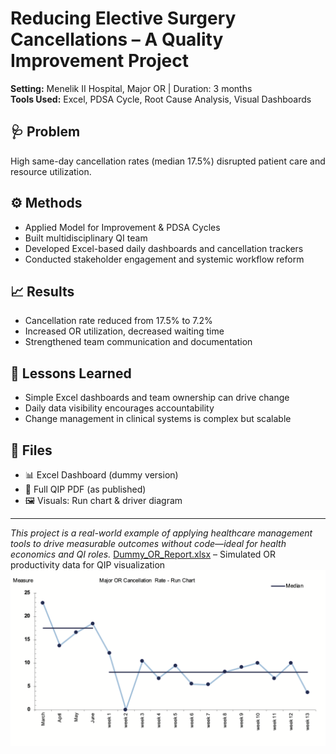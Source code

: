 # Reducing Elective Surgery Cancellations – A Quality Improvement Project

**Setting:** Menelik II Hospital, Major OR | Duration: 3 months  
**Tools Used:** Excel, PDSA Cycle, Root Cause Analysis, Visual Dashboards

## 🩺 Problem
High same-day cancellation rates (median 17.5%) disrupted patient care and resource utilization.

## ⚙️ Methods
- Applied Model for Improvement & PDSA Cycles
- Built multidisciplinary QI team
- Developed Excel-based daily dashboards and cancellation trackers
- Conducted stakeholder engagement and systemic workflow reform

## 📈 Results
- Cancellation rate reduced from 17.5% to 7.2%
- Increased OR utilization, decreased waiting time
- Strengthened team communication and documentation

## 🧩 Lessons Learned
- Simple Excel dashboards and team ownership can drive change
- Daily data visibility encourages accountability
- Change management in clinical systems is complex but scalable

## 📁 Files
- 📊 Excel Dashboard (dummy version)
- 📄 Full QIP PDF (as published)
- 🖼️ Visuals: Run chart & driver diagram

---
*This project is a real-world example of applying healthcare management tools to drive measurable outcomes without code—ideal for health economics and QI roles.*
[Dummy_OR_Report.xlsx](./Dummy_OR_Report.xlsx) – Simulated OR productivity data for QIP visualization
![Run Chart of Cancellation Rate](./run_chart_cancellation_rate.png)

